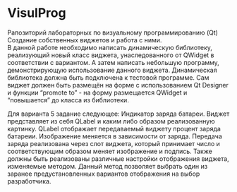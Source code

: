 # VisulProg
Рапозиторий лабораторных по визуальному программированию (Qt)
Создание собственных виджетов и работа с ними.  
В данной работе необходимо написать динамическую библиотеку, реализующий новый класс виджета, унаследованного от QWidget в соответствии с вариантом. А затем написать небольшую программу, демонстрирующую использование данного виджета.
Динамическая библиотека должна быть подключена к тестовой программе. Сам виджет должен быть размещён на форме с использованием Qt Designer и функции “promote to” - на форму размещается QWidget и “повышается” до класса из библиотеки.

Для варианта 5 задание следующее:
Индикатор заряда батареи.	Виджет представляет из себя QLabel и каким либо образом реализованную картинку. QLabel отображает передаваемый виджету процент заряда батареии. Изображение меняется в зависимости от заряда. Передача заряда реализована через слот виджета, который принимает число и соответствующим образом меняет изображение и подпись. Также должны быть реализованы различные настройки отображения виджета, изменяемые методом. Данный метод позволяет выбрать один из заранее предустановленных вариантов отображения на выбор разработчика.

